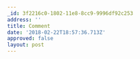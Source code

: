 ```yaml
---
_id: 3f2216c0-1802-11e8-8cc9-9996df92c253
address: ''
title: Comment
date: '2018-02-22T18:57:36.713Z'
approved: false
layout: post
---
```

 
